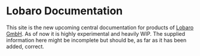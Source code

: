 # Lobaro Documentation

This site is the new upcoming central documentation for products 
of [Lobaro GmbH][lobaro]. As of now it is highly experimental and heavily WIP.
The supplied information here might be incomplete but should be, as far as it has 
been added, correct.

[lobaro]: https://lobaro.com
